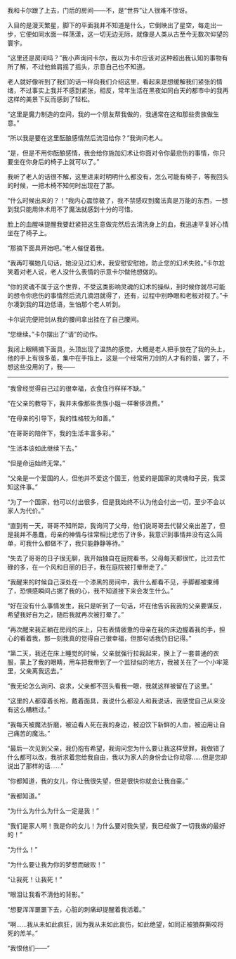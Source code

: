 我和卡尔跟了上去，门后的房间——不，是“世界”让人很难不惊讶。

入目的是漫天繁星，脚下的平面我并不知道是什么，它倒映出了星空，每走出一步，它便如同水面一样荡漾，这一切无边无际，就像是人类从古至今无数次仰望的寰宇。

“这里还是房间吗？”我小声询问卡尔，我以为卡尔应该对这种超出我认知的事物有所了解，不过他耸肩摇了摇头，示意自己也不知道。

老人就好像听到了我们的话一样向我们介绍这里，看起来是想缓解我们紧张的情绪，不过事实上我并不感到紧张，相反，常年生活在黑夜如同白天的都市中的我再这样的美景下反而感到了轻松。

“这里是魔力制造的空间，我的一个朋友帮我做的，我通常在这和那些贵族做生意。”

“所以我是要在这里酝酿感情然后流泪给你？”我询问老人。

“是，但是不用你酝酿感情，我会给你施加幻术让你面对令你最悲伤的事情，你只要坐在你身后的椅子上就可以了。”

我听了老人的话很不解，这里进来时明明什么都没有，怎么可能有椅子，等我回头的时候，一把木椅不知何时出现在了那。

“什么时候出来的？！”我内心震惊极了，我不禁感叹到魔法真是万能的东西，一想到我只能用体术用不了魔法就感到十分的可惜。

脸上的血腥味提醒我要赶紧把这生意做完然后去清洗身上的血，我迅速平复好心情坐在了椅子上。

“那摘下面具开始吧。”老人催促着我。

“我再叮嘱她几句话，她没见过幻术，我安慰安慰她，防止您的幻术失败。”卡尔尬笑着对老人说，老人没什么表情的示意卡尔做他想做的。

“你的灵魂不属于这个世界，不受这类影响灵魂的幻术的操纵，到时候你就尽可能的想令你悲伤的事情然后流几滴泪就得了，还有，过程中别睁眼和老板对视了。”卡尔凑到我的耳边低语，生怕那个老人听到。

卡尔说完便把剑从我的腰间拿出挂在了自己腰间。

“您继续。”卡尔摆出了“请”的动作。

我闭上眼睛摘下面具，头顶出现了温热的感觉，大概是老人把手放在了我的头上，他的手上有很多茧，集中在手指上，这是一个经常用刀剑的人才有的茧，罢了，不想这些没用的了，我——


---


“我曾经觉得自己过的很幸福，衣食住行样样不缺。”

“在父亲的教导下，我并未像那些贵族小姐一样奢侈浪费。”

“在母亲的引导下，我的性格较为和善。”

“在哥哥的陪伴下，我的生活丰富多彩。”

“生活本该如此继续下去。”

“但是命运始终无常。”

“父亲是一个爱国的人，但他并不爱这个国王，他爱的是国家的灵魂和子民，我深知这件事。”

“为了一个国家，他可以付出很多，但是我始终不认为他会付出一切，至少不会以家人为代价。”

“直到有一天，哥哥不知所踪，我询问了父母，他们说哥哥去代替父亲出差了，但是我并不愚蠢，母亲的神情与往常相比悲伤了许多，我意识到事情并没有这么简单，可我什么都做不了，我只能静静等待。”

“失去了哥哥的日子很无聊，我开始独自在庭院看书，父母每天都很忙，比过去忙碌的多，在一个风和日丽的日子，我在庭院被打晕带走了。”

“我醒来的时候自己深处在一个漆黑的房间中，我什么都看不见，手脚都被束缚了，恐惧感瞬间占据了我的心，我不知道接下来会发生什么。”

“好在没有什么事情发生，我只是听到了一句话，坏在他告诉我我的父亲要谋反，希望我好自为之，随后我就再次被打晕了。”

“再次醒来我正躺在房间的床上，只有表情疲惫的母亲在我的床边握着我的手，担心的看着我，那一刻我真的觉得自己很幸福，但那句话我仍旧记得。”

“第二天，我还在床上睡觉的时候，父亲就强行拉我起来，换上了一套普通的衣服，蒙上了我的眼睛，用车把我带到了一个监狱似的地方，我被关在了一个小牢笼里，父亲离我远去。”

“我无论怎么询问、哀求，父亲都不回头看我一眼，我就这样被留在了这里。”

“这里的人都穿着长袍，戴着面具，我说什么都没人和我说话，我感觉自己从来没有这么糟糕过。”

“我每天被魔法折磨，被迫看人死在我的身边，被迫饮下新鲜的人血，被迫用让自己痛苦的魔法。”

“最后一次见到父亲，我仍抱有希望，我询问您为什么要让我这样受罪，我做错了什么都可以改，我祈求着您给我自由，我以为家人的身份会让你动容……但是您却说出了那样的话……”

“你都知道，我的女儿，你让我很失望，但是很快你就会让我自豪。”

“我都知道。”

“为什么为什么为什么一定是我！”

“我们是家人啊！我是你的女儿！为什么要对我失望，我已经做了一切我做的最好的！”

“为什么！”

“为什么要让我为你的梦想而破败！”

“让我死！让我死！”

“眼泪让我看不清他的背影。”

“想要浑浑噩噩下去，心脏的刺痛却提醒着我活着。”

“啊……我从未如此疯狂，因为我从未如此哀伤，如此绝望，如同正被狼群撕咬将死的羔羊。”

“我恨他们——”


